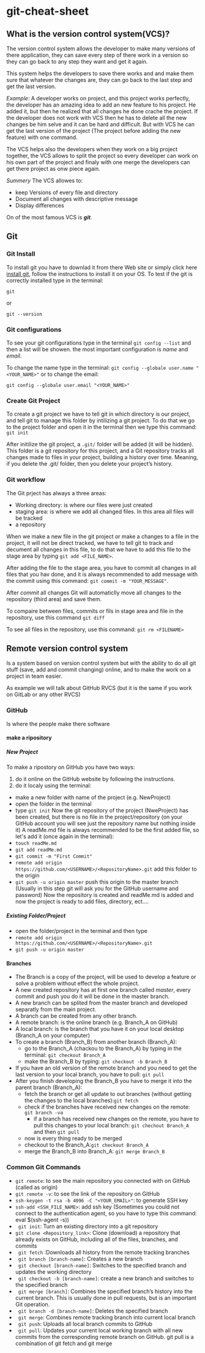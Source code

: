 # git-cheat-sheet

## What is the version control system(VCS)?
The version control system allows the developer to make many versions of there application, they can save every step of there work in a version so they can go back to any step they want and get it again.

This system helps the developers to save there works and and make them sure that whatever the changes are, they can go back to the last step and get the last version.

*Example*: A developer works on project, and this project works perfectly, the developer has an amazing idea to add an new feature to his project. He added it, but then he realized that all changes he done crache the project. If the developer does not work with VCS then he has to delete all the new changes be him selve and it can be hard and difficult. But with VCS he can get the last version of the project (The project before adding the new feature) with one command.

The VCS helps also the developers when they work on a big project together, the VCS allows to split the project so every developer can work on his own part of the project and finaly with one merge the developers can get there project as onw piece again.

*Summery* 
The VCS allowes to:
* keep Versions of every file and directory
* Document all changes with descriptive message
* Display differences

On of the most famous VCS is ***git***.

## Git
### Git Install
To install git you have to downlad it from there Web site or simply click here [install git](https://git-scm.com/downloads), follow the instructions to install it on your OS.
To test if the git is correctly installed type in the terminal:

```git```

or

```git --version```

### Git configurations
To see your git configurations type in the terminal ```git config --list``` and then a list will be showen. the most important configuration is *name* and *email*.

To change the name type in the terminal: ```git config --globale user.name "<YOUR_NAME>"``` or to change the email: 

```git config --globale user.email "<YOUR_NAME>"```

### Create Git Project
To create a git project we have to tell git in which directory is our project, and tell git to manage this folder by intilizing a git project.
To do that we go to the project folder and open it in the terminal then we type this command: ```git init```

After initilize the git project, a ```.git/``` folder will be added (it will be hidden). This folder is a git repository for this project, and a Git repository tracks all changes made to files in your project, building a history over time. Meaning, if you delete the .git/ folder, then you delete your project’s history.

### Git workflow
The Git prject has always a three areas: 
 * Working directory: is where our files were just created
 * staging area: is where we add all changed files. In this area all files will be tracked
 * a repository
 
When we make a new file in the git project or make a changes to a file in the project, it will not be direct tracked, we have to tell git to track and decument all changes in this file, to do that we have to add this file to the stage area by typing ```git add <FILE_NAME>```.

After adding the file to the stage area, you have to commit all changes in all files that you hav done, and it is always recommended to add message with the commit using this command: ```git commit -m "YOUR_MESSAGE"```.

After *commit* all changes Git will automaticlly move all changes to the repository (third area) and save them.

To compaire between files, commits or fils in stage area and file in the repository, use this command ```git diff``` 

To see all files in the repository, use this command: ```git rm <FILENAME>```


 ## Remote version control system
Is a system based on version control system but with the ability to do all git stuff (save, add and commit changing) online, and to make the work on a project in team easier.

As example we will talk about GitHub RVCS (but it is the same if you work on GitLab or any other RVCS)

### GitHub
Is where the people make there software 
#### make a ripository
##### New Project
To make a ripostory on GitHub you have two ways:
 1. do it online on the GitHub website by following the instructions.
 2. do it localy using the terminal:
  * make a new folder with name of the project (e.g. NewProject)
  * open the folder in the terminal
  * type ```git init```
  Now the git repository of the project (NweProject) has been created, but there is no file in the project/repository (on your GitHub account you will see just the repository name but nothing inside it) A readMe.md file is always recommended to be the first added file, so let's add it (once again in the terminal):
  * ```touch readMe.md```
  * ```git add readMe.md```
  * ```git commit -m "First Commit"```
  * ```remote add origin https://github.com/<USERNAME>/<RepositoryName>.git``` add this folder to the origin
  * ```git push -u origin master``` push this origin to the master branch (Usually in this step git will ask you for the GitHub username and password)
  Now the repository is created and readMe.md is added and now the project is ready to add files, directory, ect....
   
  
##### Existing Folder/Project
* open the folder/project in the terminal and then type
*  ```remote add origin https://github.com/<USERNAME>/<RepositoryName>.git```
* ```git push -u origin master```
  

#### Branches
* The Branch is a copy of the project, will be used to develop a feature  or solve a problem without effect the whole project. 
* A new created repository has at first one branch called *master*, every commit and push you do it will be done in the master branch.
* A new branch can be splited from the master branch and developed separatly from the main project.
* A branch can be created from any other branch.
* A remote branch: is the online branch (e.g. Branch_A on GitHub)
* A local branch: is the branch that you have it on your local desktop (Branch_A on your computer)
* To create a branch (Branch_B) from another branch (Branch_A):
  * go to the Branch_A (chackou to the Branch_A) by typing in the terminal: ```git checkout Branch_A```
  * make the Branch_B by typing: ```git checkout -b Branch_B```
* If you have an old version of the remote branch and you need to get the last version to your local branch, you have to pull: ```git pull```
* After you finish developing the Branch_B you have to merge it into the parent branch (Branch_A):
  * fetch the branch or get all update to out branches (without getting the changes to the local branches):```git fetch```
  * check if the branches have received new changes on the remote: ```git branch -va```
    * if a branch has received new changes on the remote, you have to pull this changes to your local branch: ```git chechout Branch_A``` and then ```git pull```
  * now is every thing ready to be merged
  * checkout to the Branch_A:```git checkout Branch_A```
  * merge the Branch_B into Branch_A: ```git merge Branch_B```
  
 

  
### Common Git Commands
* ```git remote```: to see the main repository you connected with on GitHub (called as origin)
* ```git remote -v```: to see the link of the repository on GitHub
* ```ssh-keygen -t rsa -b 4096 -C "<YOUR_EMAIL>"```: to generate SSH key
* ```ssh-add <SSH_FILE_NAME>```: add ssh key (Sometimes you could not connect to the authentication agent, so you have to type this command: eval $(ssh-agent -s))
* ``` git init```: Turn an existing directory into a git repository
* ```git clone <Repository_link>```: Clone (download) a repository that already exists on GitHub, including all of the files, branches, and commits
* ``` git fetch``` :Downloads all history from the remote tracking branches
* ``` git branch [branch-name]```: Creates a new branch
* ``` git checkout [branch-name]```: Switches to the specified branch and updates the working directory
* ``` git checkout -b [branch-name]```: create a new branch and switches to the specified branch
* ``` git merge [branch]```: Combines the specified branch’s history into the current branch. This is usually done in pull requests, but is an important Git operation.
* ``` git branch -d [branch-name]```: Deletes the specified branch
* ``` git merge```: Combines remote tracking branch into current local branch
* ``` git push```: Uploads all local branch commits to GitHub
* ``` git pull```: Updates your current local working branch with all new commits from the corresponding remote branch on GitHub. git pull is a combination of git fetch and git merge 
